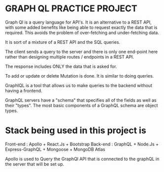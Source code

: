 # GRAPH QL PRACTICE PROJECT

Graph Ql is a query language for API's. It is an alternative to a REST API, with some added benefits like being able to request exactly the data that is required. This avoids the problem of over-fetching and under-fetching data.

It is sort of a mixture of a REST API and the SQL queries. 

The client sends a query to the server and there is only one end-point here rather than designing multiple routes / endpoints in a REST API. 

The response includes ONLY the data that is asked for.

To add or update or delete Mutation is done. It is similar to doing queries.

GraphIQL is a tool that allows us to make queries to the backend without having a frontend.

GraphQL servers have a "schema" that specifies all of the fields as well as their "types". The most basic components of a GraphQL schema are object types.

# Stack being used in this project is 

Front-end : Apollo + React.Js + Bootstrap 
Back-end : GraphQL + Node.Js + Express-GraphQL + Mongoose + MongoDB Atlas

Apollo is used to Query the GraphQl API that is connected to the graphQL in the server that will be set up. 




